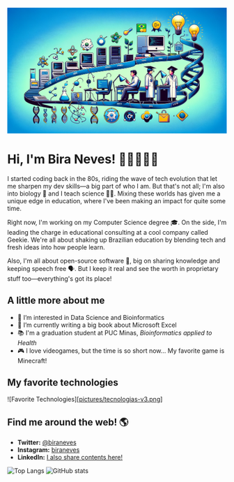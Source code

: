 ![Banner](pictures/github-banner.webp)

# Hi, I'm Bira Neves! 🖖🏻👨🏻‍💻

I started coding back in the 80s, riding the wave of tech evolution that let me sharpen my dev skills—a big part of who I am. But that's not all; I'm also into biology 🧬 and I teach science 👨‍🔬. Mixing these worlds has given me a unique edge in education, where I've been making an impact for quite some time.

Right now, I'm working on my Computer Science degree 🎓. On the side, I'm leading the charge in educational consulting at a cool company called Geekie. We're all about shaking up Brazilian education by blending tech and fresh ideas into how people learn.

Also, I'm all about open-source software 💾, big on sharing knowledge and keeping speech free 🗣️. But I keep it real and see the worth in proprietary stuff too—everything's got its place!

## A little more about me

- 👀 I’m interested in Data Science and Bioinformatics
- 🌱 I’m currently writing a big book about Microsoft Excel
- 📚 I'm a graduation student at PUC Minas, *Bioinformatics applied to Health*
- 🎮 I love videogames, but the time is so short now... My favorite game is Minecraft!

## My favorite technologies

![Favorite Technologies][[pictures/tecnologias-v3.png](https://github.com/biraneves/biraneves/blob/main/pictures/tecnologias-v3.png?raw=true)]

## Find me around the web! 🌎

- **Twitter:** [@biraneves](https://twitter.com/biraneves)
- **Instagram:** [biraneves](https://instagram.com/biraneves)
- **LinkedIn:** [I also share contents here!](https://www.linkedin.com/in/ubirajara-neves/)


![Top Langs](https://github-readme-stats.vercel.app/api/top-langs/?username=biraneves&theme=vue)
![GitHub stats](https://github-readme-stats.vercel.app/api?username=biraneves&show_icons=true&theme=vue)

